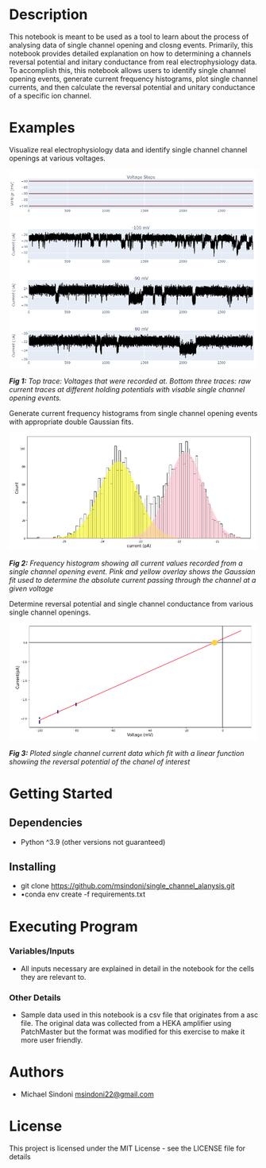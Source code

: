 # **Description**
This notebook is meant to be used as a tool to learn about the process of analysing data of single channel opening and closng events. Primarily, this notebook provides detailed explanation on how to determining a channels reversal potential and initary conductance from real electrophysiology data. To accomplish this, this notebook allows users to identify single channel opening events, generate current frequency histograms, plot single channel currents, and then calculate the reversal potential and unitary conductance of a specific ion channel.

# **Examples**
Visualize real electrophysiology data and identify single channel channel openings at various voltages.

<img src="notebook_images/summary_plots.PNG" width=500>

***Fig 1:*** *Top trace: Voltages that were recorded at. Bottom three traces: raw current traces at different holding potentials with visable single channel opening events.*


Generate current frequency histograms from single channel opening events with appropriate double Gaussian fits.

<img src="notebook_images/current_frequency_histo_example.PNG" width=500>


***Fig 2:*** *Frequency histogram showing all current values recorded from a single channel opening event. Pink and yellow overlay shows the Gaussian fit used to determine the absolute current passing through the channel at a given voltage*

Determine reversal potential and single channel conductance from various single channel openings.

<img src="notebook_images/graphed_data_example.PNG" width=500>


***Fig 3:*** *Ploted single channel current data which fit with a linear function showiing the reversal potential of the chanel of interest*



# **Getting Started**

## Dependencies
- Python ^3.9 (other versions not guaranteed)
## Installing
- git clone https://github.com/msindoni/single_channel_alanysis.git
- •conda env create -f requirements.txt
# **Executing Program**
### Variables/Inputs
- All inputs necessary are explained in detail in the notebook for the cells they are relevant to.
### Other Details
 -  Sample data used in this notebook is a csv file that originates from a asc file. The original data was collected from a HEKA amplifier using PatchMaster but the format was modified for this exercise to make it more user friendly.
# **Authors**
- Michael Sindoni msindoni22@gmail.com

# **License**
This project is licensed under the MIT License - see the LICENSE file for details
